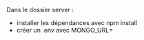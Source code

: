 Dans le dossier server :
- installer les dépendances avec npm install
- créer un .env avec MONGO_URL=<lien-vers-mongodb>
